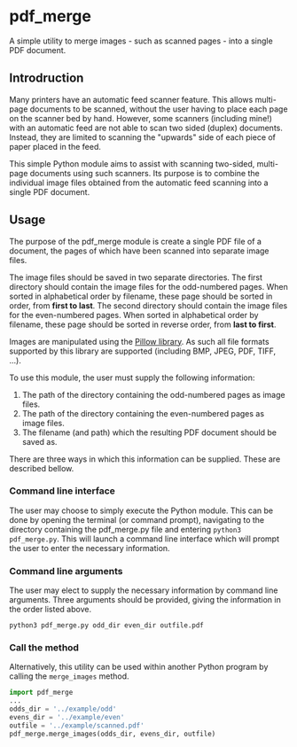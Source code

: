# pdf_merge
A simple utility to merge images - such as scanned pages - into a single PDF document.

## Introdruction
Many printers have an automatic feed scanner feature. This allows multi-page documents to be scanned, without the user having to place each page on the scanner bed by hand. However, some scanners (including mine!) with an automatic feed are not able to scan two sided (duplex) documents. Instead, they are limited to scanning the "upwards" side of each piece of paper placed in the feed.

This simple Python module aims to assist with scanning two-sided, multi-page documents using such scanners. Its purpose is to combine the individual image files obtained from the automatic feed scanning into a single PDF document.

## Usage
The purpose of the pdf_merge module is create a single PDF file of a document, the pages of which have been scanned into separate image files. 

The image files should be saved in two separate directories. The first directory should contain the image files for the odd-numbered pages. When sorted in alphabetical order by filename, these page should be sorted in order, from **first to last**. The second directory should contain the image files for the even-numbered pages. When sorted in alphabetical order by filename, these page should be sorted in reverse order, from **last to first**. 

Images are manipulated using the [Pillow library](https://pillow.readthedocs.io/en/stable/index.html "Pillow homepage"). As such all file formats supported by this library are supported (including BMP, JPEG, PDF, TIFF, ...).

To use this module, the user must supply the following information:
1. The path of the directory containing the odd-numbered pages as image files.
2. The path of the directory containing the even-numbered pages as image files.
3. The filename (and path) which the resulting PDF document should be saved as.

There are three ways in which this information can be supplied. These are described bellow.

### Command line interface
The user may choose to simply execute the Python module. This can be done by opening the terminal (or command prompt), navigating to the directory containing the pdf_merge.py file and entering `python3 pdf_merge.py`. This will launch a command line interface which will prompt the user to enter the necessary information.

### Command line arguments
The user may elect to supply the necessary information by command line arguments. Three arguments should be provided, giving the information in the order listed above.

`python3 pdf_merge.py odd_dir even_dir outfile.pdf`

### Call the method
Alternatively, this utility can be used within another Python program by calling the `merge_images` method.

```python
import pdf_merge
...
odds_dir = '../example/odd'
evens_dir = '../example/even'
outfile = '../example/scanned.pdf'
pdf_merge.merge_images(odds_dir, evens_dir, outfile)
```

